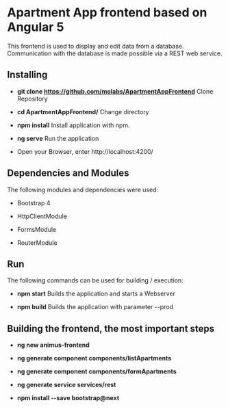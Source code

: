 Apartment App frontend based on Angular 5
========================

This frontend is used to display and edit data from a database. Communication with the database is made possible via a REST web service.

Installing
--------------

  * **git clone https://github.com/molabs/ApartmentAppFrontend** Clone Repository

  * **cd ApartmentAppFrontend/** Change directory

  * **npm install** Install application with npm.

  * **ng serve** Run the application

  * Open your Browser, enter http://localhost:4200/

Dependencies and Modules
--------------

The following modules and dependencies were used:

  * Bootstrap 4

  * HttpClientModule

  * FormsModule

  * RouterModule

Run
--------------

The following commands can be used for building / execution:

  * **npm start** Builds the application and starts a Webserver

  * **npm build** Builds the application with parameter --prod

Building the frontend, the most important steps
--------------

  * **ng new animus-frontend**

  * **ng generate component components/listApartments**

  * **ng generate component components/formApartments**

  * **ng generate service services/rest**

  * **npm install --save bootstrap@next**
